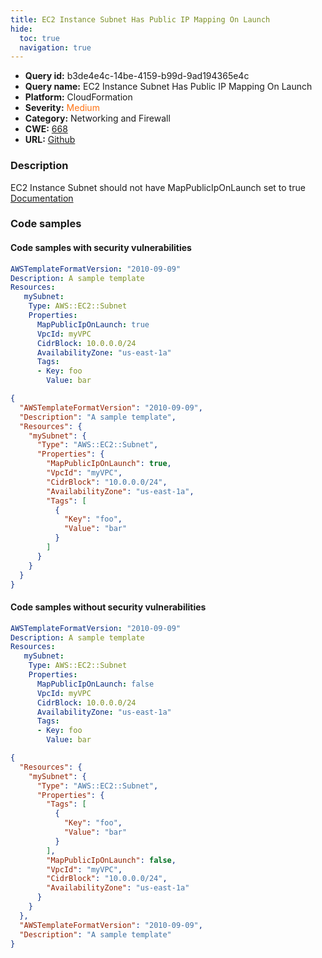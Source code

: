 ```yaml
---
title: EC2 Instance Subnet Has Public IP Mapping On Launch
hide:
  toc: true
  navigation: true
---
```


<style>
  .highlight .hll {
    background-color: #ff171742;
  }
  .md-content {
    max-width: 1100px;
    margin: 0 auto;
  }
</style>

-   **Query id:** b3de4e4c-14be-4159-b99d-9ad194365e4c
-   **Query name:** EC2 Instance Subnet Has Public IP Mapping On Launch
-   **Platform:** CloudFormation
-   **Severity:** <span style="color:#ff7213">Medium</span>
-   **Category:** Networking and Firewall
-   **CWE:** <a href="https://cwe.mitre.org/data/definitions/668.html" onclick="newWindowOpenerSafe(event, 'https://cwe.mitre.org/data/definitions/668.html')">668</a>
-   **URL:** [Github](https://github.com/Checkmarx/kics/tree/master/assets/queries/cloudFormation/aws/ec2_instance_subnet_has_public_ip_mapping_on_launch)

### Description
EC2 Instance Subnet should not have MapPublicIpOnLaunch set to true<br>
[Documentation](https://docs.aws.amazon.com/AWSCloudFormation/latest/UserGuide/aws-resource-ec2-subnet.html#cfn-ec2-subnet-mappubliciponlaunch)

### Code samples
#### Code samples with security vulnerabilities
```yaml title="Positive test num. 1 - yaml file" hl_lines="7"
AWSTemplateFormatVersion: "2010-09-09"
Description: A sample template
Resources:
   mySubnet:
    Type: AWS::EC2::Subnet
    Properties:
      MapPublicIpOnLaunch: true
      VpcId: myVPC
      CidrBlock: 10.0.0.0/24
      AvailabilityZone: "us-east-1a"
      Tags:
      - Key: foo
        Value: bar

```
```json title="Positive test num. 2 - json file" hl_lines="8"
{
  "AWSTemplateFormatVersion": "2010-09-09",
  "Description": "A sample template",
  "Resources": {
    "mySubnet": {
      "Type": "AWS::EC2::Subnet",
      "Properties": {
        "MapPublicIpOnLaunch": true,
        "VpcId": "myVPC",
        "CidrBlock": "10.0.0.0/24",
        "AvailabilityZone": "us-east-1a",
        "Tags": [
          {
            "Key": "foo",
            "Value": "bar"
          }
        ]
      }
    }
  }
}

```


#### Code samples without security vulnerabilities
```yaml title="Negative test num. 1 - yaml file"
AWSTemplateFormatVersion: "2010-09-09"
Description: A sample template
Resources:
   mySubnet:
    Type: AWS::EC2::Subnet
    Properties:
      MapPublicIpOnLaunch: false
      VpcId: myVPC
      CidrBlock: 10.0.0.0/24
      AvailabilityZone: "us-east-1a"
      Tags:
      - Key: foo
        Value: bar

```
```json title="Negative test num. 2 - json file"
{
  "Resources": {
    "mySubnet": {
      "Type": "AWS::EC2::Subnet",
      "Properties": {
        "Tags": [
          {
            "Key": "foo",
            "Value": "bar"
          }
        ],
        "MapPublicIpOnLaunch": false,
        "VpcId": "myVPC",
        "CidrBlock": "10.0.0.0/24",
        "AvailabilityZone": "us-east-1a"
      }
    }
  },
  "AWSTemplateFormatVersion": "2010-09-09",
  "Description": "A sample template"
}

```
